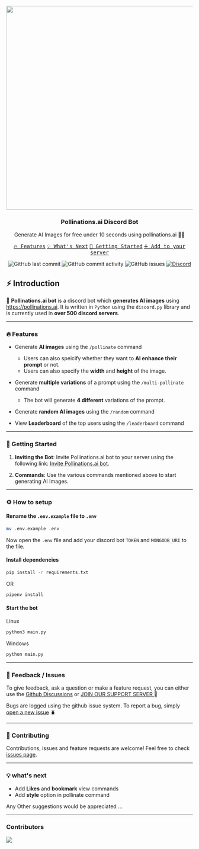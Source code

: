<p align="center">
  <image src='https://raw.githubusercontent.com/Zingzy/pollinations.ai-bot/main/previews/banner.png' width="550"/>
</p>

<h3 align="center">Pollinations.ai Discord Bot</h3>
<p align="center">Generate AI Images for free under 10 seconds using pollinations.ai 🤖🎨
</p>

<p align="center">
    <a href="#-features"><kbd>🔥 Features</kbd></a>
    <a href="#-whats-next"><kbd>💡 What's Next</kbd></a>
    <a href="#-getting-started"><kbd>🚀 Getting Started</kbd></a>
    <a href="https://discord.com/oauth2/authorize?client_id=1123551005993357342"><kbd>➕ Add to your server</kbd></a>
</p>


<p align="center">
<img src="https://img.shields.io/github/last-commit/zingzy/pollinations.ai-bot?logo=github" alt="GitHub last commit">
<img src="https://img.shields.io/github/commit-activity/m/zingzy/pollinations.ai-bot?logo=github" alt="GitHub commit activity">
<img src="https://img.shields.io/github/issues/zingzy/pollinations.ai-bot?logo=github" alt="GitHub issues">
<a href="https://discord.gg/k9F7SyTgqn"><img src="https://img.shields.io/discord/885844321461485618?logo=discord" alt="Discord"></a>
</p>


## ⚡ Introduction

🌸 **Pollinations.ai bot** is a discord bot which **generates AI images** using https://pollinations.ai. It is written in `Python` using the `discord.py` library and is currently used in **over 500 discord servers**.

---

### 🔥 Features

- Generate **AI images** using the `/pollinate` command
  - Users can also speicify whether they want to **AI enhance their prompt** or not.
  - Users can also specify the **width** and **height** of the image.
- Generate **multiple variations** of a prompt using the `/multi-pollinate` command
  - The bot will generate **4 different** variations of the prompt.

- Generate **random AI images** using the `/random` command

- View **Leaderboard** of the top users using the `/leaderboard` command

---

### 🚀 Getting Started

1. **Inviting the Bot**: Invite Pollinations.ai bot to your server using the following link: [Invite Pollinations.ai bot](https://discord.com/oauth2/authorize?client_id=1123551005993357342).

2. **Commands**: Use the various commands mentioned above to start generating AI Images.

---


### ⚙️ How to setup

#### Rename the `.env.example` file to `.env`

```bash
mv .env.example .env
```

Now open the `.env` file and add your discord bot `TOKEN` and `MONGODB_URI` to the file.

#### Install dependencies

```bash
pip install -r requirements.txt

```

OR

```bash
pipenv install

```

#### Start the bot

Linux

```bash
python3 main.py

```
Windows

```ps
python main.py

```

---

### 📝 Feedback / Issues

To give feedback, ask a question or make a feature request, you can either use the [Github Discussions](https://github.com/Zingzy/pollinations.ai-bot/discussions)  or [JOIN OUR SUPPORT SERVER ](https://discord.gg/SFasNG4n6b)🪬

Bugs are logged using the github issue system. To report a bug, simply [open a new issue](https://github.com/Zingzy/pollinations.ai-bot/issues/new) 🪲

---

### 🤝 Contributing

Contributions, issues and feature requests are welcome! Feel free to check [issues page](https://github.com/Zingzy/pollinations.ai-bot/issues).

---

### 💡 what's next

- Add **Likes** and **bookmark** view commands
- Add **style** option in pollinate command

Any Other suggestions would be appreciated ...

---

### Contributors

<a href="https://github.com/zingzy/pollinations.ai-bot/graphs/contributors">
  <img src="https://contrib.rocks/image?repo=zingzy/pollinations.ai-bot" />
</a>